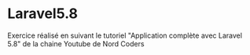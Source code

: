 # Laravel5.8

Exercice réalisé en suivant le tutoriel "Application complète avec Laravel 5.8" de la chaine Youtube de Nord Coders